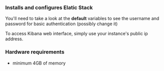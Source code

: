 ### Installs and configures Elatic Stack

You'll need to take a look at the **default** variables to see the username and password for basic authentication (possibly change it)

To access Kibana web interface, simply use your instance's public ip address. 
### Hardware requirements

* minimum 4GB of memory
